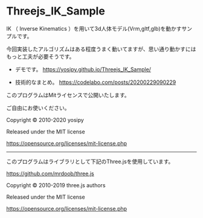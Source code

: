 # Threejs_IK_Sample

IK （ Inverse Kinematics ）を用いて3d人体モデル(Vrm,gltf,glb)を動かすサンプルです。

今回実装したアルゴリズムはある程度うまく動いてますが、思い通り動かすにはもっと工夫が必要そうです。



- デモです。
https://yosipy.github.io/Threejs_IK_Sample/


- 技術的なまとめ。
https://codelabo.com/posts/20200229090229

このプログラムはMitライセンスで公開いたします。

ご自由にお使いください。

Copyright © 2010-2020 yosipy

Released under the MIT license

https://opensource.org/licenses/mit-license.php

***********************************************************


このプログラムはライブラリとして下記のThree.jsを使用しています。

https://github.com/mrdoob/three.js

Copyright © 2010-2019 three.js authors

Released under the MIT license

https://opensource.org/licenses/mit-license.php




